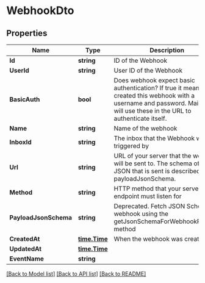 # WebhookDto

## Properties

Name | Type | Description | Notes
------------ | ------------- | ------------- | -------------
**Id** | **string** | ID of the Webhook | [optional] 
**UserId** | **string** | User ID of the Webhook | [optional] 
**BasicAuth** | **bool** | Does webhook expect basic authentication? If true it means you created this webhook with a username and password. MailSlurp will use these in the URL to authenticate itself. | [optional] 
**Name** | **string** | Name of the webhook | [optional] 
**InboxId** | **string** | The inbox that the Webhook will be triggered by | [optional] 
**Url** | **string** | URL of your server that the webhook will be sent to. The schema of the JSON that is sent is described by the payloadJsonSchema. | [optional] 
**Method** | **string** | HTTP method that your server endpoint must listen for | [optional] 
**PayloadJsonSchema** | **string** | Deprecated. Fetch JSON Schema for webhook using the getJsonSchemaForWebhookPayload method | [optional] 
**CreatedAt** | [**time.Time**](time.Time) | When the webhook was created | [optional] 
**UpdatedAt** | [**time.Time**](time.Time) |  | [optional] 
**EventName** | **string** |  | [optional] 

[[Back to Model list]](../README#documentation-for-models) [[Back to API list]](../README#documentation-for-api-endpoints) [[Back to README]](../README)


